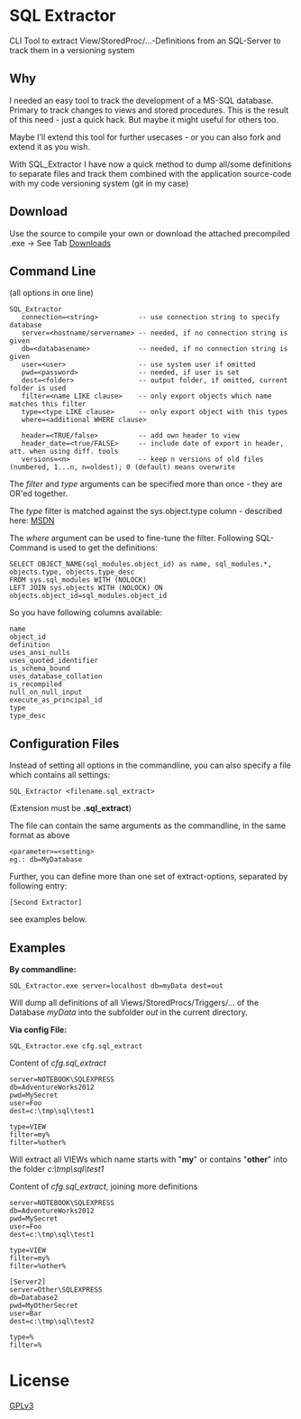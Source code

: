SQL Extractor
=============

CLI Tool to extract View/StoredProc/...-Definitions from an SQL-Server to track them in a versioning system

## Why

I needed an easy tool to track the development of a MS-SQL database. Primary to track changes to views and stored procedures. 
This is the result of this need - just a quick hack. But maybe it might useful for others too.

Maybe I'll extend this tool for further usecases - or you can also fork and extend it as you wish.

With SQL_Extractor I have now a quick method to dump all/some definitions to separate files and track them combined with the application source-code with my code versioning system (git in my case)

## Download

Use the source to compile your own or download the attached precompiled .exe -> See Tab [Downloads](https://github.com/DanielWeigl/SQL_Extractor/downloads)

## Command Line
(all options in one line)

    SQL_Extractor 
	   connection=<string>          -- use connection string to specify database
       server=<hostname/servername> -- needed, if no connection string is given
       db=<databasename>            -- needed, if no connection string is given
       user=<user>                  -- use system user if omitted
       pwd=<password>               -- needed, if user is set
       dest=<folder>                -- output folder, if omitted, current folder is used
       filter=<name LIKE clause>    -- only export objects which name matches this filter
       type=<type LIKE clause>      -- only export object with this types
       where=<additional WHERE clause>

	   header=<TRUE/false>          -- add own header to view
	   header_date=<true/FALSE>     -- include date of export in header, att. when using diff. tools
	   versions=<n>                 -- keep n versions of old files (numbered, 1...n, n=oldest); 0 (default) means overwrite

The *filter* and *type* arguments can be specified more than once - they are OR'ed together.

The *type* filter is matched against the sys.object.type column - described here: [MSDN](http://msdn.microsoft.com/en-us/library/ms190324.aspx)

The *where* argument can be used to fine-tune the filter. Following SQL-Command is used to get the definitions:
 
    SELECT OBJECT_NAME(sql_modules.object_id) as name, sql_modules.*, objects.type, objects.type_desc 
    FROM sys.sql_modules WITH (NOLOCK) 
    LEFT JOIN sys.objects WITH (NOLOCK) ON objects.object_id=sql_modules.object_id 

So you have following columns available:

	name
	object_id	
	definition	
	uses_ansi_nulls	
	uses_quoted_identifier	
	is_schema_bound	
	uses_database_collation	
	is_recompiled	
	null_on_null_input	
	execute_as_principal_id	
	type	
	type_desc


## Configuration Files
Instead of setting all options in the commandline, you can also specify a file which contains all settings:
    
    SQL_Extractor <filename.sql_extract>

(Extension must be **.sql_extract**)

The file can contain the same arguments as the commandline, in the same format as above

    <parameter>=<setting>
    eg.: db=MyDatabase

Further, you can define more than one set of extract-options, separated by following entry: 

    [Second Extractor]
    
see examples below.

## Examples

**By commandline:**

    SQL_Extractor.exe server=localhost db=myData dest=out


Will dump all definitions of all Views/StoredProcs/Triggers/... of the Database *myData* into the subfolder *out* in the current directory.

**Via config File:**

    SQL_Extractor.exe cfg.sql_extract


Content of *cfg.sql_extract*

    server=NOTEBOOK\SQLEXPRESS
    db=AdventureWorks2012
    pwd=MySecret
    user=Foo
    dest=c:\tmp\sql\test1

    type=VIEW
    filter=my%
    filter=%other%

Will extract all VIEWs which name starts with "**my**" or contains "**other**" into the folder *c:\tmp\sql\test1*

Content of *cfg.sql_extract*, joining more definitions

    server=NOTEBOOK\SQLEXPRESS
    db=AdventureWorks2012
    pwd=MySecret
    user=Foo
    dest=c:\tmp\sql\test1

    type=VIEW
    filter=my%
    filter=%other%

    [Server2]
    server=Other\SQLEXPRESS
    db=Database2
    pwd=MyOtherSecret
    user=Bar
    dest=c:\tmp\sql\test2

    type=%
    filter=%


License
=======

[GPLv3](http://www.gnu.org/licenses/gpl-3.0.en.html)